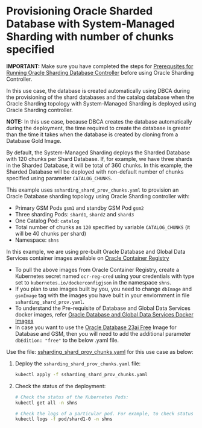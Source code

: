 # Provisioning Oracle Sharded Database with System-Managed Sharding with number of chunks specified

**IMPORTANT:** Make sure you have completed the steps for [Prerequsites for Running Oracle Sharding Database Controller](../../README.md#prerequsites-for-running-oracle-sharding-database-controller) before using Oracle Sharding Controller.

In this use case, the database is created automatically using DBCA during the provisioning of the shard databases and the catalog database when the Oracle Sharding topology with System-Managed Sharding is deployed using Oracle Sharding controller.

**NOTE:** In this use case, because DBCA creates the database automatically during the deployment, the time required to create the database is greater than the time it takes when the database is created by cloning from a Database Gold Image.

By default, the System-Managed Sharding deploys the Sharded Database with 120 chunks per Shard Database. If, for example, we have three shards in the Sharded Database, it will be total of 360 chunks. In this example, the Sharded Database will be deployed with non-default number of chunks specified using parameter `CATALOG_CHUNKS`.

This example uses `ssharding_shard_prov_chunks.yaml` to provision an Oracle Database sharding topology using Oracle Sharding controller with:

* Primary GSM Pods `gsm1` and standby GSM Pod `gsm2`
* Three sharding Pods: `shard1`, `shard2` and `shard3`
* One Catalog Pod: `catalog`
* Total number of chunks as `120` specified by variable `CATALOG_CHUNKS` (it will be 40 chunks per shard)
* Namespace: `shns`


In this example, we are using pre-built Oracle Database and Global Data Services container images available on [Oracle Container Registry](https://container-registry.oracle.com/)
  * To pull the above images from Oracle Container Registry, create a Kubernetes secret named `ocr-reg-cred` using your credentials with type set to `kubernetes.io/dockerconfigjson` in the namespace `shns`.
  * If you plan to use images built by you, you need to change `dbImage` and `gsmImage` tag with the images you have built in your enviornment in file `ssharding_shard_prov.yaml`.
  * To understand the Pre-requisite of Database and Global Data Services docker images, refer [Oracle Database and Global Data Services Docker Images](../../README.md#3-oracle-database-and-global-data-services-docker-images)
  * In case you want to use the [Oracle Database 23ai Free](https://www.oracle.com/database/free/get-started/) Image for Database and GSM, then you will need to add the additional parameter `dbEdition: "free"` to the below .yaml file.
  

Use the file: [ssharding_shard_prov_chunks.yaml](./ssharding_shard_prov_chunks.yaml) for this use case as below:

1. Deploy the `ssharding_shard_prov_chunks.yaml` file:
    ```sh
    kubectl apply -f ssharding_shard_prov_chunks.yaml
    ```
1. Check the status of the deployment:
    ```sh
    # Check the status of the Kubernetes Pods:
    kubectl get all -n shns

    # Check the logs of a particular pod. For example, to check status of pod "shard1-0":
    kubectl logs -f pod/shard1-0 -n shns
    ```
